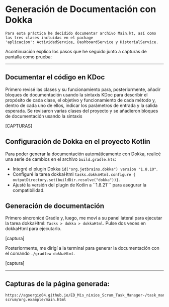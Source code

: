 # Generación de Documentación con Dokka

````
Para esta práctica he decidido documentar archivo Main.kt, así como las tres clases incluidas en el package
'aplicacion': ActividadService, DashboardService y HistorialService.
````

Acontinuación explico los pasos que he seguido junto a capturas de pantalla como prueba:

---

## Documentar el código en KDoc

Primero revisé las clases y su funcionamiento para, posteriormente, añadir bloques de documentación usando la sintaxis KDoc para describir el propósito de cada clase, el objetivo y 
funcionamiento de cada método y, dentro de cada uno de ellos, indicar los parámetros de entrada y la salida esperada.
Se revisaron varias clases del proyecto y se añadieron bloques de documentación usando la sintaxis 

[CAPTURAS]

## Configuración de Dokka en el proyecto Kotlin

Para poder generar la documentación automáticamente con Dokka, realicé una serie de cambios en el archivo ``build.gradle.kts``:

- Integré el plugin Dokka ``id("org.jetbrains.dokka") version "1.8.10"``.
- Configuré la tarea dokkaHtml ``tasks.dokkaHtml.configure { outputDirectory.set(buildDir.resolve("dokka"))}``.
- Ajusté la versión del plugin de Kotlin a ``1.8.21``` para asegurar la compatibilidad.


## Generación de documentación

Primero sincronicé Gradle y, luego, me moví a su panel lateral para ejecutar la tarea dokkaHtml: ``Tasks > dokka > dokkaHtml``. Pulse dos veces en dokkaHtml para ejecutarlo.

[captura]

Posteriormente, me dirigí a la terminal para generar la documentación con el comando ``./gradlew dokkaHtml``.

[captura]

---

## Capturas de la página generada:

````
https://agsergio04.github.io/ED_Mis_ninios_Scrum_Task_Manager-/task_management_-scrum/org.example/main.html
````
